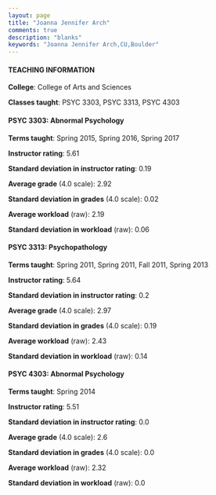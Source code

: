 ```yaml
---
layout: page
title: "Joanna Jennifer Arch" 
comments: true
description: "blanks"
keywords: "Joanna Jennifer Arch,CU,Boulder"
---
```

<head>
<script src="https://ajax.googleapis.com/ajax/libs/jquery/2.1.3/jquery.min.js"></script>
<script src="https://dl.dropboxusercontent.com/s/pc42nxpaw1ea4o9/highcharts.js?dl=0"></script>
<!-- <script src="../assets/js/highcharts.js"></script> -->
<style type="text/css">@font-face {
	font-family: "Bebas Neue";
	src: url(https://www.filehosting.org/file/details/544349/BebasNeue Regular.otf) format("opentype");
	}
	h1.Bebas { 
		font-family: "Bebas Neue", Verdana, Tahoma;
	}
</style>
</head>
	   
#### TEACHING INFORMATION

**College**: College of Arts and Sciences

**Classes taught**: PSYC 3303, PSYC 3313, PSYC 4303

#### PSYC 3303: Abnormal Psychology

**Terms taught**: Spring 2015, Spring 2016, Spring 2017

**Instructor rating**: 5.61

**Standard deviation in instructor rating**: 0.19

**Average grade** (4.0 scale): 2.92

**Standard deviation in grades** (4.0 scale): 0.02

**Average workload** (raw): 2.19

**Standard deviation in workload** (raw): 0.06

#### PSYC 3313: Psychopathology

**Terms taught**: Spring 2011, Spring 2011, Fall 2011, Spring 2013

**Instructor rating**: 5.64

**Standard deviation in instructor rating**: 0.2

**Average grade** (4.0 scale): 2.97

**Standard deviation in grades** (4.0 scale): 0.19

**Average workload** (raw): 2.43

**Standard deviation in workload** (raw): 0.14

#### PSYC 4303: Abnormal Psychology

**Terms taught**: Spring 2014

**Instructor rating**: 5.51

**Standard deviation in instructor rating**: 0.0

**Average grade** (4.0 scale): 2.6

**Standard deviation in grades** (4.0 scale): 0.0

**Average workload** (raw): 2.32

**Standard deviation in workload** (raw): 0.0

